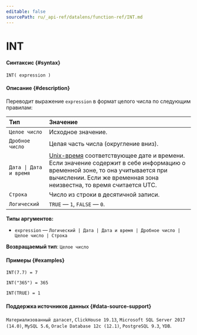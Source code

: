 ```yaml
---
editable: false
sourcePath: ru/_api-ref/datalens/function-ref/INT.md
---
```


# INT



#### Синтаксис {#syntax}


```
INT( expression )
```

#### Описание {#description}
Переводит выражение `expression` в формат целого числа по следующим правилам:

| Тип                                   | Значение                                                                                                                                                                                                                                        |
|:--------------------------------------|:------------------------------------------------------------------------------------------------------------------------------------------------------------------------------------------------------------------------------------------------|
| `Целое число`                         | Исходное значение.                                                                                                                                                                                                                              |
| `Дробное число`                       | Целая часть числа (округление вниз).                                                                                                                                                                                                            |
| <code>Дата &#124; Дата и время</code> | [Unix-время](https://ru.wikipedia.org/wiki/Unix-время) соответствующее дате и времени. Если значение содержит в себе информацию о временной зоне, то она учитывается при вычислении. Если же временная зона неизвестна, то время считается UTC. |
| `Строка`                              | Число из строки в десятичной записи.                                                                                                                                                                                                            |
| `Логический`                          | `TRUE` — `1`, `FALSE` — `0`.                                                                                                                                                                                                                    |

**Типы аргументов:**
- `expression` — `Логический | Дата | Дата и время | Дробное число | Целое число | Строка`


**Возвращаемый тип**: `Целое число`

#### Примеры {#examples}

```
INT(7.7) = 7
```

```
INT("365") = 365
```

```
INT(TRUE) = 1
```


#### Поддержка источников данных {#data-source-support}

`Материализованный датасет`, `ClickHouse 19.13`, `Microsoft SQL Server 2017 (14.0)`, `MySQL 5.6`, `Oracle Database 12c (12.1)`, `PostgreSQL 9.3`, `YDB`.
